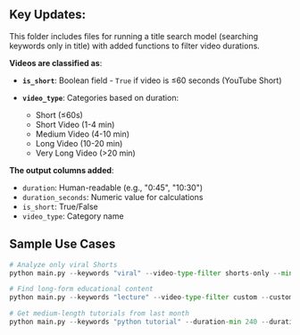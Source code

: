 ## Key Updates:

This folder includes files for running a title search model (searching keywords only in title) with added functions to filter video durations. 

**Videos are classified as**:

- **`is_short`**: Boolean field - `True` if video is ≤60 seconds (YouTube Short)

- **`video_type`**: Categories based on duration:
    - Short (≤60s)
    - Short Video (1-4 min)
    - Medium Video (4-10 min)
    - Long Video (10-20 min)
    - Very Long Video (>20 min)

**The output columns added**: 

- `duration`: Human-readable (e.g., "0:45", "10:30")
- `duration_seconds`: Numeric value for calculations
- `is_short`: True/False
- `video_type`: Category name

## Sample Use Cases

```python
# Analyze only viral Shorts
python main.py --keywords "viral" --video-type-filter shorts-only --min-views 1000000

# Find long-form educational content
python main.py --keywords "lecture" --video-type-filter custom --custom-types "Long Video" "Very Long Video"

# Get medium-length tutorials from last month
python main.py --keywords "python tutorial" --duration-min 240 --duration-max 1200 --last-days 30
```

